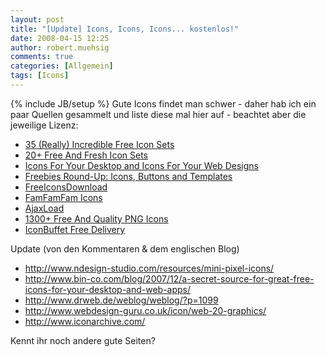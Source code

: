 ```yaml
---
layout: post
title: "[Update] Icons, Icons, Icons... kostenlos!"
date: 2008-04-15 12:25
author: robert.muehsig
comments: true
categories: [Allgemein]
tags: [Icons]
---
```

{% include JB/setup %}
Gute Icons findet man schwer - daher hab ich ein paar Quellen gesammelt und liste diese mal hier auf - beachtet aber die jeweilige Lizenz:
<ul>
	<li><a href="http://www.smashingmagazine.com/2008/03/06/35-really-incredible-free-icon-sets/">35 (Really) Incredible Free Icon Sets</a></li>
	<li><a href="http://www.smashingmagazine.com/2007/08/25/20-free-and-fresh-icon-sets/">20+ Free And Fresh Icon Sets</a></li>
	<li><a href="http://www.smashingmagazine.com/2007/11/29/icons-for-your-desktop-and-icons-for-your-web-designs/">Icons For Your Desktop and Icons For Your Web Designs</a></li>
	<li><a href="http://www.smashingmagazine.com/2007/05/24/freebies-round-up-icons-buttons-and-templates/">Freebies Round-Up: Icons, Buttons and Templates</a></li>
	<li><a href="http://www.freeiconsdownload.com/">FreeIconsDownload</a></li>
	<li><a href="http://famfamfam.com/lab/icons/">FamFamFam Icons</a></li>
	<li><a href="http://www.ajaxload.info/">AjaxLoad</a></li>
	<li><a href="http://www.webresourcesdepot.com/1300-free-and-quality-png-icons/">1300+ Free And Quality PNG Icons</a></li>
	<li><a href="http://www.iconbuffet.com/freedelivery/packages">IconBuffet Free Delivery</a></li>
</ul>
Update (von den Kommentaren  &amp; dem englischen Blog)
<ul>
	<li><a href="http://www.ndesign-studio.com/resources/mini-pixel-icons/" title="Mini Pixel">http://www.ndesign-studio.com/resources/mini-pixel-icons/</a></li>
	<li><a href="http://www.bin-co.com/blog/2007/12/a-secret-source-for-great-free-icons-for-your-desktop-and-web-apps/" title="Icons">http://www.bin-co.com/blog/2007/12/a-secret-source-for-great-free-icons-for-your-desktop-and-web-apps/</a></li>
	<li><a href="http://www.drweb.de/weblog/weblog/?p=1099" title="Dr. Web">http://www.drweb.de/weblog/weblog/?p=1099</a></li>
	<li><a href="http://www.webdesign-guru.co.uk/icon/web-20-graphics/" title="Web 2.0">http://www.webdesign-guru.co.uk/icon/web-20-graphics/</a></li>
	<li><a href="http://www.iconarchive.com/" title="Icon Archive">http://www.iconarchive.com/</a></li>
</ul>
Kennt ihr noch andere gute Seiten?
